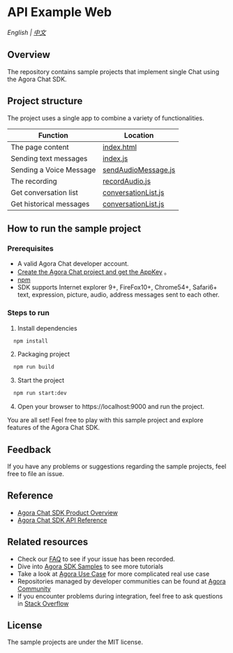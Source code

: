 # API Example Web

_English | [中文](README.zh.md)_

## Overview

The repository contains sample projects that implement single Chat using the Agora Chat SDK.

## Project structure

The project uses a single app to combine a variety of functionalities.

| Function         | Location                                             |
| ------------ | ------------------------------------------------ |
| The page content     | [index.html](./index.html)                       |
| Sending text messages | [index.js](./src/index.js)                       |
| Sending a Voice Message | [sendAudioMessage.js](./src/sendAudioMessage.js) |
| The recording         | [recordAudio.js](./utils/recordAudio.js)         |
| Get conversation list | [conversationList.js](./src/conversationList.js) |
| Get historical messages | [conversationList.js](./src/conversationList.js) |

## How to run the sample project

### Prerequisites

- A valid Agora Chat developer account.
- [Create the Agora Chat project and get the AppKey](https://docs-im.easemob.com/im/quickstart/guide/experience) 。
- [npm](https://www.npmjs.com/get-npm)
- SDK supports Internet explorer 9+, FireFox10+, Chrome54+, Safari6+ text, expression, picture, audio, address messages sent to each other.

### Steps to run

1. Install dependencies

```bash
  npm install
```

2. Packaging project

```bash
  npm run build
```

3. Start the project

```bash
  npm run start:dev
```

4. Open your browser to https://localhost:9000 and run the project.

You are all set! Feel free to play with this sample project and explore features of the Agora Chat SDK.

## Feedback

If you have any problems or suggestions regarding the sample projects, feel free to file an issue.

## Reference

- [Agora Chat SDK Product Overview](https://docs.agora.io/en/agora-chat/agora_chat_overview?platform=Web)
- [Agora Chat SDK API Reference](https://docs.agora.io/en/api-reference?platform=web)

## Related resources

- Check our [FAQ](https://docs.agora.io/en/faq) to see if your issue has been recorded.
- Dive into [Agora SDK Samples](https://github.com/AgoraIO) to see more tutorials
- Take a look at [Agora Use Case](https://github.com/AgoraIO-usecase) for more complicated real use case
- Repositories managed by developer communities can be found at [Agora Community](https://github.com/AgoraIO-Community)
- If you encounter problems during integration, feel free to ask questions in [Stack Overflow](https://stackoverflow.com/questions/tagged/agora.io)

## License

The sample projects are under the MIT license.

